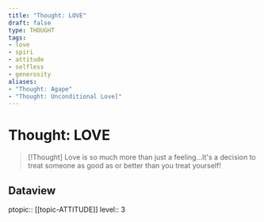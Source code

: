 ```yaml
---
title: "Thought: LOVE"
draft: false
type: THOUGHT
tags:
- love
- spiri
- attitude
- selfless
- generosity
aliases: 
- "Thought: Agape"
- "Thought: Unconditional Love]"
---
```

# Thought: LOVE
> [!Thought]
> Love is so much more than just a feeling...It's a decision to treat someone as good as or better than you treat yourself!

## Dataview
ptopic:: [[topic-ATTITUDE]]
level:: 3
